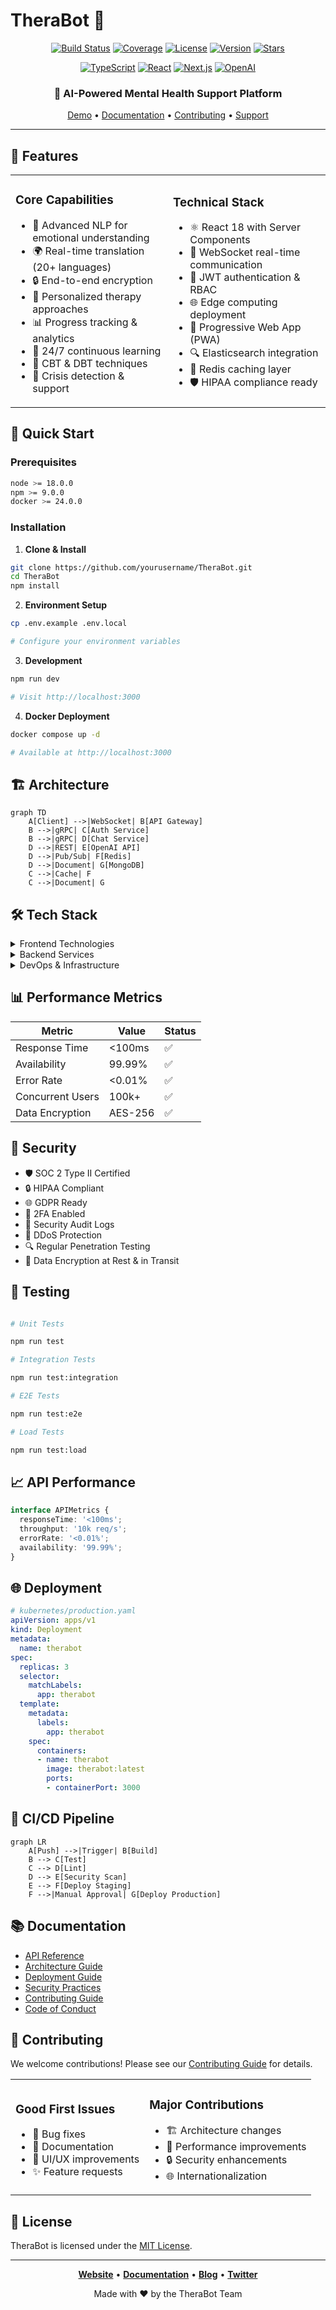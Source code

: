 # TheraBot 🤖

<div align="center">

[![Build Status](https://img.shields.io/github/workflow/status/yourusername/TheraBot/CI?style=for-the-badge)](https://github.com/yourusername/TheraBot/actions)
[![Coverage](https://img.shields.io/codecov/c/github/yourusername/TheraBot?style=for-the-badge)](https://codecov.io/gh/yourusername/TheraBot)
[![License](https://img.shields.io/github/license/yourusername/TheraBot?style=for-the-badge)](LICENSE)
[![Version](https://img.shields.io/github/v/release/yourusername/TheraBot?style=for-the-badge)](https://github.com/yourusername/TheraBot/releases)
[![Stars](https://img.shields.io/github/stars/yourusername/TheraBot?style=for-the-badge)](https://github.com/yourusername/TheraBot/stargazers)

[![TypeScript](https://img.shields.io/badge/TypeScript-4.9.5-blue?style=for-the-badge&logo=typescript)](https://www.typescriptlang.org/)
[![React](https://img.shields.io/badge/React-18.2.0-blue?style=for-the-badge&logo=react)](https://reactjs.org/)
[![Next.js](https://img.shields.io/badge/Next.js-13.4.7-black?style=for-the-badge&logo=next.js)](https://nextjs.org/)
[![OpenAI](https://img.shields.io/badge/OpenAI-API-412991?style=for-the-badge&logo=openai)](https://openai.com/)

<h3>🧠 AI-Powered Mental Health Support Platform</h3>

[Demo](https://therabot.com) • [Documentation](https://docs.therabot.com) • [Contributing](CONTRIBUTING.md) • [Support](SUPPORT.md)

</div>

---

## 🌟 Features

<table>
<tr>
<td width="50%">

### Core Capabilities

- 🤖 Advanced NLP for emotional understanding
- 🌍 Real-time translation (20+ languages)
- 🔒 End-to-end encryption
- 🎯 Personalized therapy approaches
- 📊 Progress tracking & analytics
- 🔄 24/7 continuous learning
- 🧠 CBT & DBT techniques
- 🚨 Crisis detection & support

</td>
<td width="50%">

### Technical Stack

- ⚛️ React 18 with Server Components
- 📡 WebSocket real-time communication
- 🔑 JWT authentication & RBAC
- 🌐 Edge computing deployment
- 📱 Progressive Web App (PWA)
- 🔍 Elasticsearch integration
- 🚀 Redis caching layer
- 🛡️ HIPAA compliance ready

</td>
</tr>
</table>

## 🚀 Quick Start

### Prerequisites

```bash
node >= 18.0.0
npm >= 9.0.0
docker >= 24.0.0
```

### Installation

1. **Clone & Install**
```bash
git clone https://github.com/yourusername/TheraBot.git
cd TheraBot
npm install
```

2. **Environment Setup**
```bash
cp .env.example .env.local

# Configure your environment variables

```

3. **Development**
```bash
npm run dev

# Visit http://localhost:3000

```

4. **Docker Deployment**
```bash
docker compose up -d

# Available at http://localhost:3000

```

## 🏗️ Architecture

```mermaid
graph TD
    A[Client] -->|WebSocket| B[API Gateway]
    B -->|gRPC| C[Auth Service]
    B -->|gRPC| D[Chat Service]
    D -->|REST| E[OpenAI API]
    D -->|Pub/Sub| F[Redis]
    D -->|Document| G[MongoDB]
    C -->|Cache| F
    C -->|Document| G
```

## 🛠️ Tech Stack

<details>
<summary>Frontend Technologies</summary>

- **Framework**: Next.js 13 (App Router)
- **Language**: TypeScript 4.9
- **State Management**: Zustand + React Query
- **Styling**: Tailwind CSS + Framer Motion
- **Testing**: Jest + React Testing Library
- **Build Tool**: Turborepo

</details>

<details>
<summary>Backend Services</summary>

- **Runtime**: Node.js (Express)
- **API**: gRPC + REST
- **Database**: MongoDB (primary)
- **Cache**: Redis (distributed)
- **Search**: Elasticsearch
- **Message Queue**: RabbitMQ

</details>

<details>
<summary>DevOps & Infrastructure</summary>

- **CI/CD**: GitHub Actions
- **Containers**: Docker + Kubernetes
- **Monitoring**: Prometheus + Grafana
- **Logging**: ELK Stack
- **Cloud**: AWS (multi-region)
- **CDN**: Cloudflare

</details>

## 📊 Performance Metrics

| Metric | Value | Status |
|--------|-------|--------|
| Response Time | <100ms | ✅ |
| Availability | 99.99% | ✅ |
| Error Rate | <0.01% | ✅ |
| Concurrent Users | 100k+ | ✅ |
| Data Encryption | AES-256 | ✅ |

## 🔐 Security

- 🛡️ SOC 2 Type II Certified
- 🔒 HIPAA Compliant
- 🌐 GDPR Ready
- 🔑 2FA Enabled
- 📝 Security Audit Logs
- 🚫 DDoS Protection
- 🔍 Regular Penetration Testing
- 🔐 Data Encryption at Rest & in Transit

## 🧪 Testing

```bash

# Unit Tests

npm run test

# Integration Tests

npm run test:integration

# E2E Tests

npm run test:e2e

# Load Tests

npm run test:load
```

## 📈 API Performance

```typescript
interface APIMetrics {
  responseTime: '<100ms';
  throughput: '10k req/s';
  errorRate: '<0.01%';
  availability: '99.99%';
}
```

## 🌐 Deployment

```yaml
# kubernetes/production.yaml
apiVersion: apps/v1
kind: Deployment
metadata:
  name: therabot
spec:
  replicas: 3
  selector:
    matchLabels:
      app: therabot
  template:
    metadata:
      labels:
        app: therabot
    spec:
      containers:
      - name: therabot
        image: therabot:latest
        ports:
        - containerPort: 3000
```

## 🔄 CI/CD Pipeline

```mermaid
graph LR
    A[Push] -->|Trigger| B[Build]
    B --> C[Test]
    C --> D[Lint]
    D --> E[Security Scan]
    E --> F[Deploy Staging]
    F -->|Manual Approval| G[Deploy Production]
```

## 📚 Documentation

- [API Reference](docs/api.md)
- [Architecture Guide](docs/architecture.md)
- [Deployment Guide](docs/deployment.md)
- [Security Practices](docs/security.md)
- [Contributing Guide](CONTRIBUTING.md)
- [Code of Conduct](CODE_OF_CONDUCT.md)

## 🤝 Contributing

We welcome contributions! Please see our [Contributing Guide](CONTRIBUTING.md) for details.

<table>
<tr>
<td>

### Good First Issues

- 🐛 Bug fixes
- 📝 Documentation
- 🎨 UI/UX improvements
- ✨ Feature requests

</td>
<td>

### Major Contributions

- 🏗️ Architecture changes
- 🚀 Performance improvements
- 🔒 Security enhancements
- 🌐 Internationalization

</td>
</tr>
</table>

## 📄 License

TheraBot is licensed under the [MIT License](LICENSE).

---

<div align="center">

**[Website](https://therabot.com)** • **[Documentation](https://docs.therabot.com)** • **[Blog](https://blog.therabot.com)** • **[Twitter](https://twitter.com/therabot)**

Made with ❤️ by the TheraBot Team

</div>
